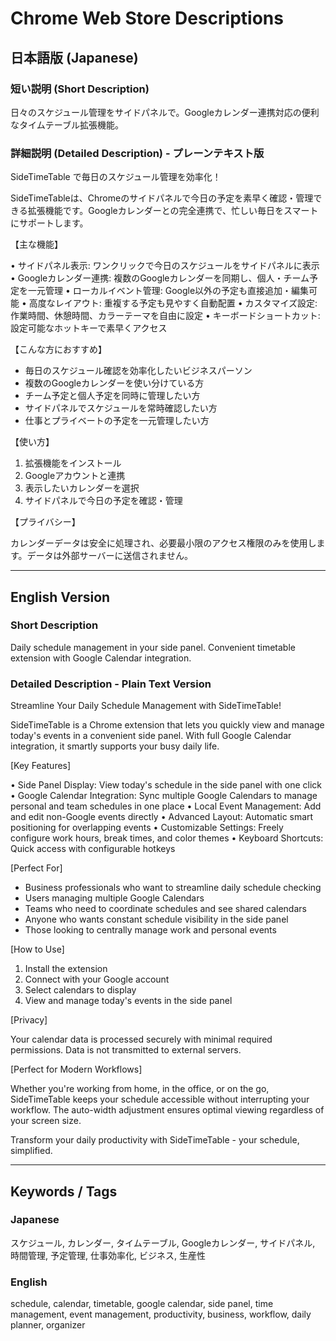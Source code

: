 # Chrome Web Store Descriptions

## 日本語版 (Japanese)

### 短い説明 (Short Description)
日々のスケジュール管理をサイドパネルで。Googleカレンダー連携対応の便利なタイムテーブル拡張機能。

### 詳細説明 (Detailed Description) - プレーンテキスト版

SideTimeTable で毎日のスケジュール管理を効率化！

SideTimeTableは、Chromeのサイドパネルで今日の予定を素早く確認・管理できる拡張機能です。Googleカレンダーとの完全連携で、忙しい毎日をスマートにサポートします。

【主な機能】

• サイドパネル表示: ワンクリックで今日のスケジュールをサイドパネルに表示
• Googleカレンダー連携: 複数のGoogleカレンダーを同期し、個人・チーム予定を一元管理
• ローカルイベント管理: Google以外の予定も直接追加・編集可能
• 高度なレイアウト: 重複する予定も見やすく自動配置
• カスタマイズ設定: 作業時間、休憩時間、カラーテーマを自由に設定
• キーボードショートカット: 設定可能なホットキーで素早くアクセス

【こんな方におすすめ】

- 毎日のスケジュール確認を効率化したいビジネスパーソン
- 複数のGoogleカレンダーを使い分けている方
- チーム予定と個人予定を同時に管理したい方
- サイドパネルでスケジュールを常時確認したい方
- 仕事とプライベートの予定を一元管理したい方

【使い方】

1. 拡張機能をインストール
2. Googleアカウントと連携
3. 表示したいカレンダーを選択
4. サイドパネルで今日の予定を確認・管理

【プライバシー】

カレンダーデータは安全に処理され、必要最小限のアクセス権限のみを使用します。データは外部サーバーに送信されません。

---

## English Version

### Short Description
Daily schedule management in your side panel. Convenient timetable extension with Google Calendar integration.

### Detailed Description - Plain Text Version

Streamline Your Daily Schedule Management with SideTimeTable!

SideTimeTable is a Chrome extension that lets you quickly view and manage today's events in a convenient side panel. With full Google Calendar integration, it smartly supports your busy daily life.

[Key Features]

• Side Panel Display: View today's schedule in the side panel with one click
• Google Calendar Integration: Sync multiple Google Calendars to manage personal and team schedules in one place
• Local Event Management: Add and edit non-Google events directly
• Advanced Layout: Automatic smart positioning for overlapping events
• Customizable Settings: Freely configure work hours, break times, and color themes
• Keyboard Shortcuts: Quick access with configurable hotkeys

[Perfect For]

- Business professionals who want to streamline daily schedule checking
- Users managing multiple Google Calendars
- Teams who need to coordinate schedules and see shared calendars
- Anyone who wants constant schedule visibility in the side panel
- Those looking to centrally manage work and personal events

[How to Use]

1. Install the extension
2. Connect with your Google account
3. Select calendars to display
4. View and manage today's events in the side panel

[Privacy]

Your calendar data is processed securely with minimal required permissions. Data is not transmitted to external servers.

[Perfect for Modern Workflows]

Whether you're working from home, in the office, or on the go, SideTimeTable keeps your schedule accessible without interrupting your workflow. The auto-width adjustment ensures optimal viewing regardless of your screen size.

Transform your daily productivity with SideTimeTable - your schedule, simplified.

---

## Keywords / Tags

### Japanese
スケジュール, カレンダー, タイムテーブル, Googleカレンダー, サイドパネル, 時間管理, 予定管理, 仕事効率化, ビジネス, 生産性

### English  
schedule, calendar, timetable, google calendar, side panel, time management, event management, productivity, business, workflow, daily planner, organizer